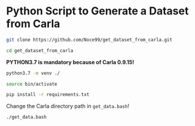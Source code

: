 # Python Script to Generate a Dataset from Carla
```bash
git clone https://github.com/Noce99/get_dataset_from_carla.git
```
```bash
cd get_dataset_from_carla
```
**PYTHON3.7 is mandatory because of Carla 0.9.15!**
```bash
python3.7 -m venv ./
```
```bash
source bin/activate
```
```bash
pip install -r requirements.txt
```
Change the Carla directory path in `get_data.bash`!
```bash
./get_data.bash
```
